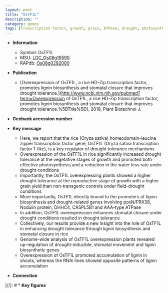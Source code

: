 ```yaml
---
layout: post
title: "OsTF1L"
description: ""
category: genes
tags: [transcription factor, growth, grain, ATPase, drought, photosynthesis, tolerance, grain yield, yield, vegetative, drought tolerance, reproductive, stomatal, lignin, lignin biosynthesis, water loss]
---
```


* **Information**  
    + Symbol: OsTF1L  
    + MSU: [LOC_Os08g19590](http://rice.uga.edu/cgi-bin/ORF_infopage.cgi?orf=LOC_Os08g19590)  
    + RAPdb: [Os08g0292000](https://rapdb.dna.affrc.go.jp/locus/?name=Os08g0292000)  

* **Publication**  
    + [Overexpression of OsTF1L, a rice HD-Zip transcription factor, promotes lignin biosynthesis and stomatal closure that improves drought tolerance.](http://www.ncbi.nlm.nih.gov/pubmed?term=Overexpression of OsTF1L, a rice HD-Zip transcription factor, promotes lignin biosynthesis and stomatal closure that improves drought tolerance.%5BTitle%5D), 2018, Plant Biotechnol J.

* **Genbank accession number**  

* **Key message**  
    + Here, we report that the rice (Oryza sativa) homeodomain-leucine zipper transcription factor gene, OsTF1L (Oryza sativa transcription factor 1-like), is a key regulator of drought tolerance mechanisms
    + Overexpression of the OsTF1L in rice significantly increased drought tolerance at the vegetative stages of growth and promoted both effective photosynthesis and a reduction in the water loss rate under drought conditions
    + Importantly, the OsTF1L overexpressing plants showed a higher drought tolerance at the reproductive stage of growth with a higher grain yield than non-transgenic controls under field-drought conditions
    + More importantly, OsTF1L directly bound to the promoters of lignin biosynthesis and drought-related genes involving poxN/PRX38, Nodulin protein, DHHC4, CASPL5B1 and AAA-type ATPase
    + In addition, OsTF1L overexpression enhances stomatal closure under drought conditions resulted in drought tolerance
    + Collectively, our results provide a new insight into the role of OsTF1L in enhancing drought tolerance through lignin biosynthesis and stomatal closure in rice
    + Genome-wide analysis of OsTF1L overexpression plants revealed up-regulation of drought-inducible, stomatal movement and lignin biosynthetic genes
    + Overexpression of OsTF1L promoted accumulation of lignin in shoots, whereas the RNAi lines showed opposite patterns of lignin accumulation

* **Connection**  

[//]: # * **Key figures**  


